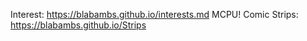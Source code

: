 Interest:
https://blabambs.github.io/interests.md
MCPU! Comic Strips:
https://blabambs.github.io/Strips

